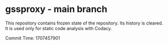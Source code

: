 # gssproxy - main branch

This repository contains frozen state of the repository.
Its history is cleared. It is used only for static code
analysis with Codacy.

Commit Time: 1707457901